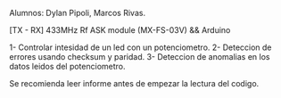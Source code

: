 Alumnos: Dylan Pipoli, Marcos Rivas.

[TX - RX] 433MHz Rf ASK module (MX-FS-03V) && Arduino

1- Controlar intesidad de un led con un potenciometro. 
2- Deteccion de errores usando checksum y paridad.
3- Deteccion de anomalias en los datos leidos del potenciometro. 

Se recomienda leer informe antes de empezar la lectura del codigo. 
